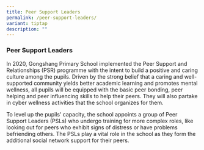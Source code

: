 ```yaml
---
title: Peer Support Leaders
permalink: /peer-support-leaders/
variant: tiptap
description: ""
---
```

<h3><strong>Peer Support Leaders</strong></h3>
<p>In 2020, Gongshang Primary School implemented the Peer Support and Relationships
(PSR) programme with the intent to build a positive and caring culture
among the pupils. Driven by the strong belief that a caring and well-supported
community yields better academic learning and promotes mental wellness,
all pupils will be equipped with the basic peer bonding, peer helping and
peer influencing skills to help their peers. They will also partake in
cyber wellness activities that the school organizes for them.</p>
<p>To level up the pupils’ capacity, the school appoints a group of Peer
Support Leaders (PSLs) who undergo training for more complex roles, like
looking out for peers who exhibit signs of distress or have problems befriending
others. The PSLs play a vital role in the school as they form the additional
social network support for their peers.</p>
<p></p>
